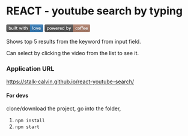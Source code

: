 # REACT - youtube search by typing

<img src="https://raw.githubusercontent.com/stalk-calvin/react-youtube-search/master/img/built_with_love.png" /> <img src="https://raw.githubusercontent.com/stalk-calvin/react-youtube-search/master/img/powered_by_coffee.png" />

Shows top 5 results from the keyword from input field.

Can select by clicking the video from the list to see it.

### Application URL

https://stalk-calvin.github.io/react-youtube-search/

#### For devs

clone/download the project, go into the folder, 

1. `npm install`
2. `npm start`


